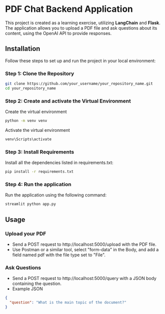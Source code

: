 # PDF Chat Backend Application

This project is created as a learning exercise, utilizing **LangChain** and **Flask**. The application allows you to upload a PDF file and ask questions about its content, using the OpenAI API to provide responses.

## Installation

Follow these steps to set up and run the project in your local environment:

### Step 1: Clone the Repository

```bash
git clone https://github.com/your_username/your_repository_name.git
cd your_repository_name
```

### Step 2: Create and activate the Virtual Environment

Create the virtual environment

```bash
python -m venv venv
```

Activate the virtual environment

```bash
venv\Scripts\activate
```

### Step 3: Install Requirements

Install all the dependencies listed in requirements.txt:

```bash
pip install -r requirements.txt
```

### Step 4: Run the application

Run the application using the following command:

```bash
streamlit python app.py
```

## Usage

### Upload your PDF

- Send a POST request to http://localhost:5000/upload with the PDF file.
- Use Postman or a similar tool, select "form-data" in the Body, and add a field named pdf with the file type set to "File".

### Ask Questions

- Send a POST request to http://localhost:5000/query with a JSON body containing the question.
- Example JSON

```json
{
  "question": "What is the main topic of the document?"
}
```
